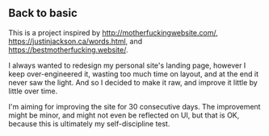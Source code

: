 ## Back to basic
This is a project inspired by http://motherfuckingwebsite.com/, https://justinjackson.ca/words.html, and https://bestmotherfucking.website/.

I always wanted to redesign my personal site's landing page, however I keep over-engineered it, wasting too much time on layout, and at the end it never saw the light. And so I decided to make it raw, and improve it little by little over time.

I'm aiming for improving the site for 30 consecutive days. The improvement might be minor, and might not even be reflected on UI, but that is OK, because this is ultimately my self-discipline test.
